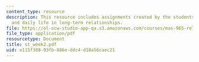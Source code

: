 ```yaml
---
content_type: resource
description: This resource includes assignments created by the students on interaction
  and daily life in long-term relationships.
file: https://ol-ocw-studio-app-qa.s3.amazonaws.com/courses/mas-965-relational-machines-spring-2005/e115f38893fb886eddc4d18a56caec21_st_week2.pdf
file_type: application/pdf
resourcetype: Document
title: st_week2.pdf
uid: e115f388-93fb-886e-ddc4-d18a56caec21
---
```

